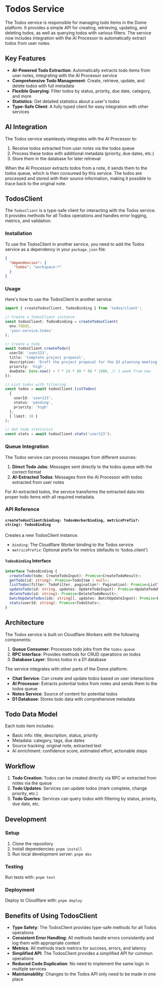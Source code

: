 # Todos Service

The Todos service is responsible for managing todo items in the Dome platform. It provides a simple API for creating, retrieving, updating, and deleting todos, as well as querying todos with various filters. The service now includes integration with the AI Processor to automatically extract todos from user notes.

## Key Features

- **AI-Powered Todo Extraction**: Automatically extracts todo items from user notes, integrating with the AI Processor service
- **Comprehensive Todo Management**: Create, retrieve, update, and delete todos with full metadata
- **Flexible Querying**: Filter todos by status, priority, due date, category, and more
- **Statistics**: Get detailed statistics about a user's todos
- **Type-Safe Client**: A fully typed client for easy integration with other services

## AI Integration

The Todos service seamlessly integrates with the AI Processor to:

1. Receive todos extracted from user notes via the todos queue
2. Process these todos with additional metadata (priority, due dates, etc.)
3. Store them in the database for later retrieval

When the AI Processor extracts todos from a note, it sends them to the todos queue, which is then consumed by this service. The todos are processed and stored with their source information, making it possible to trace back to the original note.

## TodosClient

The `TodosClient` is a type-safe client for interacting with the Todos service. It provides methods for all Todos operations and handles error logging, metrics, and validation.

### Installation

To use the TodosClient in another service, you need to add the Todos service as a dependency in your `package.json` file:

```json
{
  "dependencies": {
    "todos": "workspace:*"
  }
}
```

### Usage

Here's how to use the TodosClient in another service:

```typescript
import { createTodosClient, TodosBinding } from 'todos/client';

// Create a TodosClient instance
const todosClient: TodosBinding = createTodosClient(
  env.TODOS,
  'your-service.todos'
);

// Create a todo
await todosClient.createTodo({
  userId: 'user123',
  title: 'Complete project proposal',
  description: 'Draft the project proposal for the Q3 planning meeting',
  priority: 'high',
  dueDate: Date.now() + 7 * 24 * 60 * 60 * 1000, // 1 week from now
});

// List todos with filtering
const todos = await todosClient.listTodos(
  {
    userId: 'user123',
    status: 'pending',
    priority: 'high'
  },
  { limit: 10 }
);

// Get todo statistics
const stats = await todosClient.stats('user123');
```

### Queue Integration

The Todos service can process messages from different sources:

1. **Direct Todo Jobs**: Messages sent directly to the todos queue with the correct format
2. **AI-Extracted Todos**: Messages from the AI Processor with todos extracted from user notes

For AI-extracted todos, the service transforms the extracted data into proper todo items with all required metadata.

### API Reference

#### `createTodosClient(binding: TodosWorkerBinding, metricsPrefix?: string): TodosBinding`

Creates a new TodosClient instance.

- `binding`: The Cloudflare Worker binding to the Todos service
- `metricsPrefix`: Optional prefix for metrics (defaults to 'todos.client')

#### `TodosBinding` Interface

```typescript
interface TodosBinding {
  createTodo(todo: CreateTodoInput): Promise<CreateTodoResult>;
  getTodo(id: string): Promise<TodoItem | null>;
  listTodos(filter: TodoFilter, pagination?: Pagination): Promise<ListTodosResult>;
  updateTodo(id: string, updates: UpdateTodoInput): Promise<UpdateTodoResult>;
  deleteTodo(id: string): Promise<DeleteTodoResult>;
  batchUpdateTodos(ids: string[], updates: BatchUpdateInput): Promise<BatchUpdateResult>;
  stats(userId: string): Promise<TodoStats>;
}
```

## Architecture

The Todos service is built on Cloudflare Workers with the following components:

1. **Queue Consumer**: Processes todo jobs from the `todos-queue`
2. **RPC Interface**: Provides methods for CRUD operations on todos
3. **Database Layer**: Stores todos in a D1 database

The service integrates with other parts of the Dome platform:

- **Chat Service**: Can create and update todos based on user interactions
- **AI Processor**: Extracts potential todos from notes and sends them to the todos queue
- **Notes Service**: Source of content for potential todos
- **D1 Database**: Stores todo data with comprehensive metadata

## Todo Data Model

Each todo item includes:

- Basic info: title, description, status, priority
- Metadata: category, tags, due dates
- Source tracking: original note, extracted text
- AI enrichment: confidence score, estimated effort, actionable steps

## Workflow

1. **Todo Creation**: Todos can be created directly via RPC or extracted from notes via the queue
2. **Todo Updates**: Services can update todos (mark complete, change priority, etc.)
3. **Todo Queries**: Services can query todos with filtering by status, priority, due date, etc.

## Development

### Setup

1. Clone the repository
2. Install dependencies: `pnpm install`
3. Run local development server: `pnpm dev`

### Testing

Run tests with: `pnpm test`

### Deployment

Deploy to Cloudflare with: `pnpm deploy`

## Benefits of Using TodosClient

- **Type Safety**: The TodosClient provides type-safe methods for all Todos operations
- **Consistent Error Handling**: All methods handle errors consistently and log them with appropriate context
- **Metrics**: All methods track metrics for success, errors, and latency
- **Simplified API**: The TodosClient provides a simplified API for common operations
- **Reduced Code Duplication**: No need to implement the same logic in multiple services
- **Maintainability**: Changes to the Todos API only need to be made in one place
